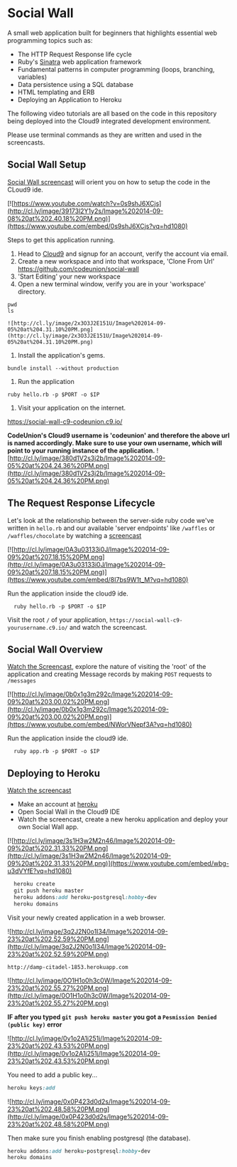 # Social Wall

A small web application built for beginners that highlights essential web programming topics such as:

- The HTTP Request Response life cycle
- Ruby's [Sinatra][sinatra] web application framework
- Fundamental patterns in computer programming (loops, branching, variables)
- Data persistence using a SQL database
- HTML templating and ERB
- Deploying an Application to Heroku

The following video tutorials are all based on the code in this repository being deployed into the Cloud9 integrated development environment.  

Please use terminal commands as they are written and used in the screencasts.  

## Social Wall Setup

[Social Wall screencast][social wall screencast] will orient you on how to setup the code in the CLoud9 ide.

[![https://www.youtube.com/watch?v=0s9shJ6XCjs](http://cl.ly/image/39173l2Y1y2s/Image%202014-09-08%20at%202.40.18%20PM.png)](https://www.youtube.com/embed/0s9shJ6XCjs?vq=hd1080)

Steps to get this application running.

1. Head to [Cloud9][cloud9] and signup for an account, verify the account via email.
1. Create a new workspace and into that workspace, 'Clone From Url' https://github.com/codeunion/social-wall
1. 'Start Editing' your new workspace
1. Open a new terminal window, verify you are in your 'workspace' directory.
  ```
  pwd
  ls
  ```
    ![http://cl.ly/image/2x3O3J2E151U/Image%202014-09-05%20at%204.31.10%20PM.png](http://cl.ly/image/2x3O3J2E151U/Image%202014-09-05%20at%204.31.10%20PM.png)

1. Install the application's gems.

  ```
  bundle install --without production
  ```
1. Run the application

  ```
  ruby hello.rb -p $PORT -o $IP
  ```
1. Visit your application on the internet.

  https://social-wall-c9-codeunion.c9.io/

  **CodeUnion's Cloud9 username is 'codeunion' and therefore the above url is named accordingly.  Make sure to use your own username, which will point to your running instance of the application.**
    ![http://cl.ly/image/380d1V2s3j2b/Image%202014-09-05%20at%204.24.36%20PM.png](http://cl.ly/image/380d1V2s3j2b/Image%202014-09-05%20at%204.24.36%20PM.png)


## The Request Response Lifecycle

Let's look at the relationship between the server-side ruby code we've written in `hello.rb` and our available 'server endpoints' like `/waffles` or `/waffles/chocolate` by watching a [screencast][http screencast]

[![http://cl.ly/image/0A3u03133i0J/Image%202014-09-09%20at%207.18.15%20PM.png](http://cl.ly/image/0A3u03133i0J/Image%202014-09-09%20at%207.18.15%20PM.png)](https://www.youtube.com/embed/8I7bs9W1t_M?vq=hd1080)

Run the application inside the cloud9 ide.

```shell
  ruby hello.rb -p $PORT -o $IP
```

Visit the root `/` of your application, `https://social-wall-c9-yourusername.c9.io/` and watch the screencast.


## Social Wall Overview

[Watch the Screencast][overview screencast], explore the nature of visiting the 'root' of the application and creating Message records by making `POST` requests to `/messages`

[![http://cl.ly/image/0b0x1g3m292c/Image%202014-09-09%20at%203.00.02%20PM.png](http://cl.ly/image/0b0x1g3m292c/Image%202014-09-09%20at%203.00.02%20PM.png)](https://www.youtube.com/embed/NWorVNepf3A?vq=hd1080)

Run the application inside the cloud9 ide.

```shell
  ruby app.rb -p $PORT -o $IP
```

## Deploying to Heroku

[Watch the screencast][deploy to heroku]

- Make an account at [heroku][heroku]
- Open Social Wall in the Cloud9 IDE
- Watch the screencast, create a new heroku application and deploy your own Social Wall app.


[![http://cl.ly/image/3s1H3w2M2n46/Image%202014-09-09%20at%202.31.33%20PM.png](http://cl.ly/image/3s1H3w2M2n46/Image%202014-09-09%20at%202.31.33%20PM.png)](https://www.youtube.com/embed/wbg-u3dVYfE?vq=hd1080)
```ruby
  heroku create
  git push heroku master
  heroku addons:add heroku-postgresql:hobby-dev
  heroku domains
```

Visit your newly created application in a web browser.

![http://cl.ly/image/3q2J2N0o1I34/Image%202014-09-23%20at%202.52.59%20PM.png](http://cl.ly/image/3q2J2N0o1I34/Image%202014-09-23%20at%202.52.59%20PM.png)

`http://damp-citadel-1853.herokuapp.com`

![http://cl.ly/image/0O1H1o0h3c0W/Image%202014-09-23%20at%202.55.27%20PM.png](http://cl.ly/image/0O1H1o0h3c0W/Image%202014-09-23%20at%202.55.27%20PM.png)

**IF after you typed `git push heroku master` you got a `Pesmission Denied (public key)` error**

![http://cl.ly/image/0v1o2A1j251j/Image%202014-09-23%20at%202.43.53%20PM.png](http://cl.ly/image/0v1o2A1j251j/Image%202014-09-23%20at%202.43.53%20PM.png)


You need to add a public key...

```ruby
heroku keys:add
```

![http://cl.ly/image/0x0P423d0d2s/Image%202014-09-23%20at%202.48.58%20PM.png](http://cl.ly/image/0x0P423d0d2s/Image%202014-09-23%20at%202.48.58%20PM.png)

Then make sure you finish enabling postgresql (the database).

```ruby
heroku addons:add heroku-postgresql:hobby-dev
heroku domains
```

[sinatra]:http://www.sinatrarb.com/
[social wall screencast]:https://www.youtube.com/embed/0s9shJ6XCjs?vq=hd1080
[http screencast]:https://www.youtube.com/embed/8I7bs9W1t_M?vq=hd1080
[heroku]:https://www.heroku.com/
[cloud9]:https://c9.io/
[overview screencast]:https://www.youtube.com/embed/NWorVNepf3A?vq=hd1080
[deploy to heroku]:https://www.youtube.com/embed/wbg-u3dVYfE?vq=hd1080
